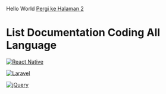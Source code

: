 Hello World
[Pergi ke Halaman 2](jquery.md)

# List Documentation Coding All Language

[![React Native](https://img.shields.io/badge/react_native-%2320232a.svg?logo=react&logoColor=%2361DAFB&style=for-the-badge)](https://github.com/aripbudiman/Documentation-Me/blob/master/react-native.md)

[![Laravel ](https://img.shields.io/badge/laravel-%23FF2D20.svg?logo=laravel&logoColor=white&style=for-the-badge)](https://github.com/aripbudiman/Documentation-Me/blob/master/laravel8.md)

[![jQuery](https://img.shields.io/badge/jquery-%230769AD.svg?logo=jquery&logoColor=white&style=for-the-badge)](https://github.com/aripbudiman/Documentation-Me/blob/master/jquery.md)
